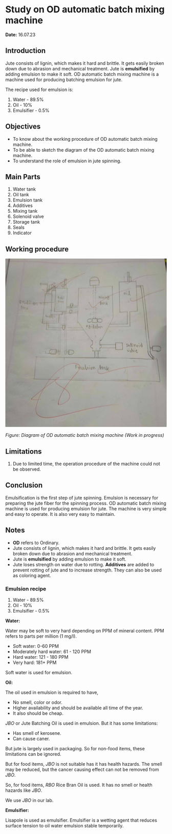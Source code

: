 # Study on OD automatic batch mixing machine

**Date:** 16.07.23

## Introduction

Jute consists of lignin, which makes it hard and brittle. It gets easily broken down due to abrasion and mechanical treatment. Jute is **emulsified** by adding emulsion to make it soft. OD automatic batch mixing machine is a machine used for producing batching emulsion for jute.

The recipe used for emulsion is:

1. Water - 89.5%
2. Oil - 10%
3. Emulsifier - 0.5%

## Objectives

- To know about the working procedure of OD automatic batch mixing machine.
- To be able to sketch the diagram of the OD automatic batch mixing machine.
- To understand the role of emulsion in jute spinning.

## Main Parts

1. Water tank
2. Oil tank
3. Emulsion tank
4. Additives
5. Mixing tank
6. Solenoid valve
7. Storage tank
8. Seals
9. Indicator

## Working procedure

![OD automatic batch mixing machine](img/od-automatic-batch-mixing-machine-diagram.png)

_Figure: Diagram of OD automatic batch mixing machine (Work in progress)_

## Limitations

1. Due to limited time, the operation procedure of the machine could not be observed.

## Conclusion

Emulsification is the first step of jute spinning. Emulsion is necessary for preparing the jute fiber for the spinning process. OD automatic batch mixing machine is used for producing emulsion for jute. The machine is very simple and easy to operate. It is also very easy to maintain.

## Notes

- **OD** refers to Ordinary.
- Jute consists of lignin, which makes it hard and brittle. It gets easily broken down due to abrasion and mechanical treatment.
- Jute is **emulsified** by adding emulsion to make it soft.
- Jute loses strength on water due to rotting. **Additives** are added to prevent rotting of jute and to increase strength. They can also be used as coloring agent.

### Emulsion recipe

1. Water - 89.5%
2. Oil - 10%
3. Emulsifier - 0.5%

**Water:**

Water may be soft to very hard depending on PPM of mineral content. PPM refers to parts per million (1 mg/l).

- Soft water: 0-60 PPM
- Moderately hard water: 61 - 120 PPM
- Hard water: 121 - 180 PPM
- Very hard: 181+ PPM

Soft water is used for emulsion.

**Oil:**

The oil used in emulsion is required to have,

- No smell, color or odor.
- Higher availability and should be available all time of the year.
- It also should be cheap.

_JBO_ or Jute Batching Oil is used in emulsion. But it has some limitations:

- Has smell of kerosene.
- Can cause caner.

But jute is largely used in packaging. So for non-food items, these limitations can be ignored.

But for food items, _JBO_ is not suitable has it has health hazards. The smell may be reduced, but the cancer causing effect can not be removed from _JBO_.

So, for food items, _RBO_ Rice Bran Oil is used. It has no smell or health hazards like _JBO_.

We use _JBO_ in our lab.

**Emulsifier:**

Lisapole is used as emulsifier. Emulsifier is a wetting agent that reduces surface tension to oil water emulsion stable temporarily.
